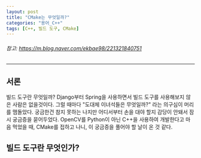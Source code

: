```yaml
---
layout: post
title: "CMake는 무엇일까?"
categories: "용어_C++"
tags: [C++, 빌드 도구, CMake]
---
```


###### *참고*: https://m.blog.naver.com/ekbae98/221321840751

---



## 서론

빌드 도구란 무엇일까? Django부터 Spring을 사용하면서 빌드 도구를 사용해보지 않은 사람은 없을것이다. 그럴 때마다 "도대체 이녀석들은 무엇일까?" 라는 의구심이 머리를 맴돌았다. 궁금한건 참지 못하는 나지만 어디서부터 손을 대야 할지  감당이 안돼서 잠시 궁금증을 묻어두었다. OpenCV를 Python이 아닌 C++을 사용하여 개발한다고 마음 먹었을 때, CMake를 접하고 나니, 이 궁금증을 풀어야 할 날이 온 것 같다.



## 빌드 도구란 무엇인가?

